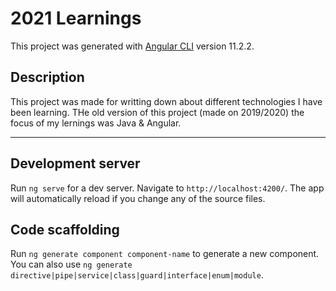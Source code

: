 # 2021 Learnings

This project was generated with [Angular CLI](https://github.com/angular/angular-cli) version 11.2.2.

## Description 

This project was made for writting down about different technologies I have been learning. THe old version of this project (made on 2019/2020) the focus of my lernings was Java & Angular.

---

## Development server

Run `ng serve` for a dev server. Navigate to `http://localhost:4200/`. The app will automatically reload if you change any of the source files.

## Code scaffolding

Run `ng generate component component-name` to generate a new component. You can also use `ng generate directive|pipe|service|class|guard|interface|enum|module`.
